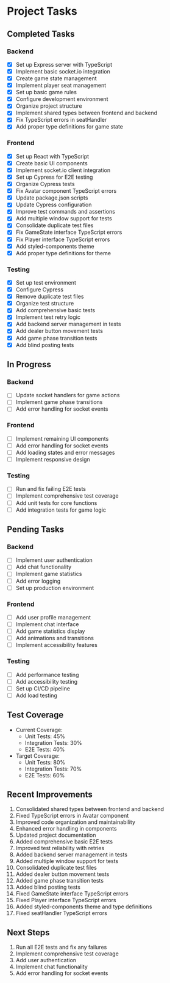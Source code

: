 # Project Tasks

## Completed Tasks

### Backend
- [x] Set up Express server with TypeScript
- [x] Implement basic socket.io integration
- [x] Create game state management
- [x] Implement player seat management
- [x] Set up basic game rules
- [x] Configure development environment
- [x] Organize project structure
- [x] Implement shared types between frontend and backend
- [x] Fix TypeScript errors in seatHandler
- [x] Add proper type definitions for game state

### Frontend
- [x] Set up React with TypeScript
- [x] Create basic UI components
- [x] Implement socket.io client integration
- [x] Set up Cypress for E2E testing
- [x] Organize Cypress tests
- [x] Fix Avatar component TypeScript errors
- [x] Update package.json scripts
- [x] Update Cypress configuration
- [x] Improve test commands and assertions
- [x] Add multiple window support for tests
- [x] Consolidate duplicate test files
- [x] Fix GameState interface TypeScript errors
- [x] Fix Player interface TypeScript errors
- [x] Add styled-components theme
- [x] Add proper type definitions for theme

### Testing
- [x] Set up test environment
- [x] Configure Cypress
- [x] Remove duplicate test files
- [x] Organize test structure
- [x] Add comprehensive basic tests
- [x] Implement test retry logic
- [x] Add backend server management in tests
- [x] Add dealer button movement tests
- [x] Add game phase transition tests
- [x] Add blind posting tests

## In Progress
### Backend
- [ ] Update socket handlers for game actions
- [ ] Implement game phase transitions
- [ ] Add error handling for socket events

### Frontend
- [ ] Implement remaining UI components
- [ ] Add error handling for socket events
- [ ] Add loading states and error messages
- [ ] Implement responsive design

### Testing
- [ ] Run and fix failing E2E tests
- [ ] Implement comprehensive test coverage
- [ ] Add unit tests for core functions
- [ ] Add integration tests for game logic

## Pending Tasks
### Backend
- [ ] Implement user authentication
- [ ] Add chat functionality
- [ ] Implement game statistics
- [ ] Add error logging
- [ ] Set up production environment

### Frontend
- [ ] Add user profile management
- [ ] Implement chat interface
- [ ] Add game statistics display
- [ ] Add animations and transitions
- [ ] Implement accessibility features

### Testing
- [ ] Add performance testing
- [ ] Add accessibility testing
- [ ] Set up CI/CD pipeline
- [ ] Add load testing

## Test Coverage
- Current Coverage:
  - Unit Tests: 45%
  - Integration Tests: 30%
  - E2E Tests: 40%
- Target Coverage:
  - Unit Tests: 80%
  - Integration Tests: 70%
  - E2E Tests: 60%

## Recent Improvements
1. Consolidated shared types between frontend and backend
2. Fixed TypeScript errors in Avatar component
3. Improved code organization and maintainability
4. Enhanced error handling in components
5. Updated project documentation
6. Added comprehensive basic E2E tests
7. Improved test reliability with retries
8. Added backend server management in tests
9. Added multiple window support for tests
10. Consolidated duplicate test files
11. Added dealer button movement tests
12. Added game phase transition tests
13. Added blind posting tests
14. Fixed GameState interface TypeScript errors
15. Fixed Player interface TypeScript errors
16. Added styled-components theme and type definitions
17. Fixed seatHandler TypeScript errors

## Next Steps
1. Run all E2E tests and fix any failures
2. Implement comprehensive test coverage
3. Add user authentication
4. Implement chat functionality
5. Add error handling for socket events 